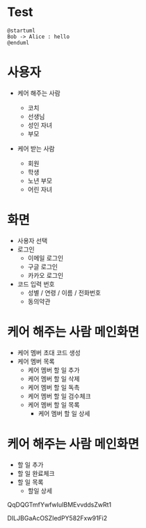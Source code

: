 # Test

```plantuml
@startuml
Bob -> Alice : hello
@enduml
```

# 사용자

- 케어 해주는 사람

  - 코치
  - 선생님
  - 성인 자녀
  - 부모

- 케어 받는 사람
  - 회원
  - 학생
  - 노년 부모
  - 어린 자녀

# 화면

- 사용자 선택
- 로그인
  - 이메일 로그인
  - 구글 로그인
  - 카카오 로그인
- 코드 입력 번호
  - 성별 / 연령 / 이름 / 전화번호
  - 동의약관

# 케어 해주는 사람 메인화면

- 케어 멤버 초대 코드 생성
- 케어 멤버 목록
  - 케어 멤버 할 일 추가
  - 케어 멤버 할 일 삭제
  - 케어 멤버 할 일 독촉
  - 케어 멤버 할 일 검수체크
  - 케어 멤버 할 일 목록
    - 케어 멤버 할 일 상세

# 케어 해주는 사람 메인화면

- 할 일 추가
- 할 일 완료체크
- 할 일 목록
  - 할일 상세

QqDQGTmfYwfwIuIBMEvvddsZwRt1

DILJBGaAcOSZIedPY582Fxw91Fi2
